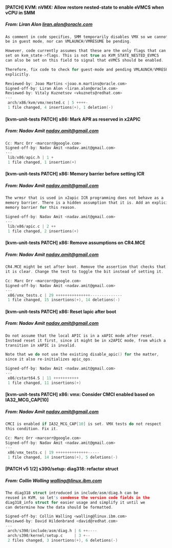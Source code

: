 #### [PATCH] KVM: nVMX: Allow restore nested-state to enable eVMCS when vCPU in SMM
##### From: Liran Alon <liran.alon@oracle.com>

```c
As comment in code specifies, SMM temporarily disables VMX so we cannot
be in guest mode, nor can VMLAUNCH/VMRESUME be pending.

However, code currently assumes that these are the only flags that can be
set on kvm_state->flags. This is not true as KVM_STATE_NESTED_EVMCS
can also be set on this field to signal that eVMCS should be enabled.

Therefore, fix code to check for guest-mode and pending VMLAUNCH/VMRESUME
explicitly.

Reviewed-by: Joao Martins <joao.m.martins@oracle.com>
Signed-off-by: Liran Alon <liran.alon@oracle.com>
Reviewed-by: Vitaly Kuznetsov <vkuznets@redhat.com>
---
 arch/x86/kvm/vmx/nested.c | 5 ++++-
 1 file changed, 4 insertions(+), 1 deletion(-)

```
#### [kvm-unit-tests PATCH] x86: Mark APR as reserved in x2APIC
##### From: Nadav Amit <nadav.amit@gmail.com>

```c
Cc: Marc Orr <marcorr@google.com>
Signed-off-by: Nadav Amit <nadav.amit@gmail.com>
---
 lib/x86/apic.h | 1 +
 1 file changed, 1 insertion(+)

```
#### [kvm-unit-tests PATCH] x86: Memory barrier before setting ICR
##### From: Nadav Amit <nadav.amit@gmail.com>

```c
The wrmsr that is used in x2apic ICR programming does not behave as a
memory barrier. There is a hidden assumption that it is. Add an explicit
memory barrier for this reason.

Signed-off-by: Nadav Amit <nadav.amit@gmail.com>
---
 lib/x86/apic.c | 2 ++
 1 file changed, 2 insertions(+)

```
#### [kvm-unit-tests PATCH] x86: Remove assumptions on CR4.MCE
##### From: Nadav Amit <nadav.amit@gmail.com>

```c
CR4.MCE might be set after boot. Remove the assertion that checks that
it is clear. Change the test to toggle the bit instead of setting it.

Cc: Marc Orr <marcorr@google.com>
Signed-off-by: Nadav Amit <nadav.amit@gmail.com>
---
 x86/vmx_tests.c | 29 +++++++++++++++--------------
 1 file changed, 15 insertions(+), 14 deletions(-)

```
#### [kvm-unit-tests PATCH] x86: Reset lapic after boot
##### From: Nadav Amit <nadav.amit@gmail.com>

```c
Do not assume that the local APIC is in a xAPIC mode after reset.
Instead reset it first, since it might be in x2APIC mode, from which a
transition in xAPIC is invalid.

Note that we do not use the existing disable_apic() for the matter,
since it also re-initializes apic_ops.

Signed-off-by: Nadav Amit <nadav.amit@gmail.com>
---
 x86/cstart64.S | 11 +++++++++++
 1 file changed, 11 insertions(+)

```
#### [kvm-unit-tests PATCH] x86: vmx: Consider CMCI enabled based on IA32_MCG_CAP[10]
##### From: Nadav Amit <nadav.amit@gmail.com>

```c
CMCI is enabled if IA32_MCG_CAP[10] is set. VMX tests do not respect
this condition. Fix it.

Cc: Marc Orr <marcorr@google.com>
Signed-off-by: Nadav Amit <nadav.amit@gmail.com>
---
 x86/vmx_tests.c | 19 ++++++++++++++-----
 1 file changed, 14 insertions(+), 5 deletions(-)

```
#### [PATCH v5 1/2] s390/setup: diag318: refactor struct
##### From: Collin Walling <walling@linux.ibm.com>

```c
The diag318 struct introduced in include/asm/diag.h can be
reused in KVM, so let's condense the version code fields in the
diag318_info struct for easier usage and simplify it until we
can determine how the data should be formatted.

Signed-off-by: Collin Walling <walling@linux.ibm.com>
Reviewed-by: David Hildenbrand <david@redhat.com>
---
 arch/s390/include/asm/diag.h | 6 ++----
 arch/s390/kernel/setup.c     | 3 +--
 2 files changed, 3 insertions(+), 6 deletions(-)

```
